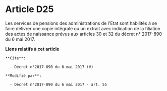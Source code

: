 # Article D25

Les services de pensions des administrations de l'Etat sont habilités à se faire délivrer une copie intégrale ou un extrait
avec indication de la filiation des actes de naissance prévus aux articles 30 et 32 du décret n° 2017-890 du 6 mai 2017.

**Liens relatifs à cet article**

	**Cite**:

	  - Décret n°2017-890 du 6 mai 2017 (V)

	**Modifié par**:

	  - Décret n°2017-890 du 6 mai 2017 - art. 55
